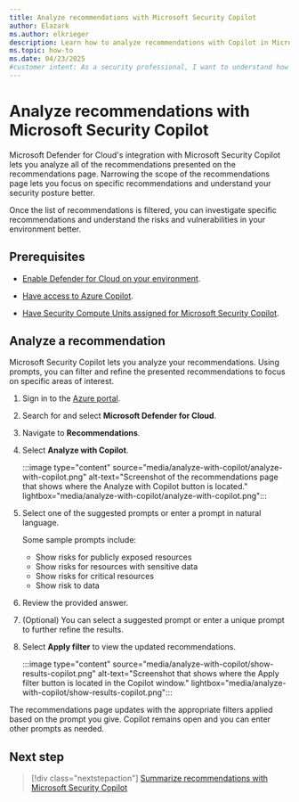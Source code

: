 ```yaml
---
title: Analyze recommendations with Microsoft Security Copilot
author: Elazark
ms.author: elkrieger
description: Learn how to analyze recommendations with Copilot in Microsoft Defender for Cloud and improve your security posture.
ms.topic: how-to
ms.date: 04/23/2025
#customer intent: As a security professional, I want to understand how to use Copilot to analyze recommendations in Defender for Cloud so that I can improve my security posture.
---
```


# Analyze recommendations with Microsoft Security Copilot

Microsoft Defender for Cloud's integration with Microsoft Security Copilot lets you analyze all of the recommendations presented on the recommendations page. Narrowing the scope of the recommendations page lets you focus on specific recommendations and understand your security posture better.

Once the list of recommendations is filtered, you can investigate specific recommendations and understand the risks and vulnerabilities in your environment better.

## Prerequisites

- [Enable Defender for Cloud on your environment](connect-azure-subscription.md).

- [Have access to Azure Copilot](/azure/copilot/overview).

- [Have Security Compute Units assigned for Microsoft Security Copilot](/copilot/security/get-started-security-copilot).

## Analyze a recommendation

Microsoft Security Copilot lets you analyze your recommendations. Using prompts, you can filter and refine the presented recommendations to focus on specific areas of interest.

1. Sign in to the [Azure portal](https://portal.azure.com).

1. Search for and select **Microsoft Defender for Cloud**.

1. Navigate to **Recommendations**.

1. Select **Analyze with Copilot**.

    :::image type="content" source="media/analyze-with-copilot/analyze-with-copilot.png" alt-text="Screenshot of the recommendations page that shows where the Analyze with Copilot button is located." lightbox="media/analyze-with-copilot/analyze-with-copilot.png":::

1. Select one of the suggested prompts or enter a prompt in natural language.

    Some sample prompts include:

    - Show risks for publicly exposed resources
    - Show risks for resources with sensitive data
    - Show risks for critical resources
    - Show risk to data

1. Review the provided answer.

1. (Optional) You can select a suggested prompt or enter a unique prompt to further refine the results.

1. Select **Apply filter** to view the updated recommendations.

    :::image type="content" source="media/analyze-with-copilot/show-results-copilot.png" alt-text="Screenshot that shows where the Apply filter button is located in the Copilot window." lightbox="media/analyze-with-copilot/show-results-copilot.png":::

The recommendations page updates with the appropriate filters applied based on the prompt you give. Copilot remains open and you can enter other prompts as needed.

## Next step

> [!div class="nextstepaction"]
> [Summarize recommendations with Microsoft Security Copilot](summarize-with-copilot.md)
